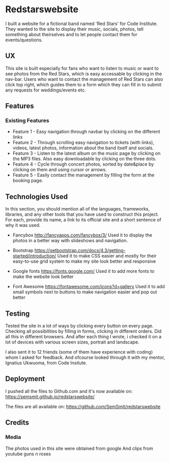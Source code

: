 # Redstarswebsite
I built a website for a fictional band named 'Red Stars' for Code Institute.
They wanted to the site to display their music, socials, photos, tell something about theirselves
and to let people contact them for events/questions.


## UX
This site is built especially for fans who want to listen to music or want to see photos from the Red Stars, 
which is easy accessable by clicking in the nav-bar.
Users who want to contact the management of Red Stars can also click top right, which guides them
to a form which they can fill in to submit any requests  for weddings/events etc.

## Features


### Existing Features
- Feature 1 - Easy navigation through navbar by clicking on the different links
- Feature 2 - Through scrolling easy navigation to tickets (with links), videos, latest photos, information about the band itself and socials.
- Feature 3 - Listen to the latest album on the music page by clicking on the MP3 files. Also easy downloadable by clicking on the three dots.
- Feature 4 - Cycle through concert photos, sorted by date&place by clicking on them and using cursor or arrows.
- Feature 5 - Easily contact the management by filling the form at the booking page.


## Technologies Used
In this section, you should mention all of the languages, frameworks, libraries, and any other tools that you have used to construct this project. For each, provide its name, a link to its official site and a short sentence of why it was used.

- Fancybox
http://fancyapps.com/fancybox/3/
Used it to display the photos in a better way with slideshows and navigation.

- Bootstrap
https://getbootstrap.com/docs/4.3/getting-started/introduction/
Used it to make CSS easier and mostly for their easy-to-use grid system to make my site look better and responsive

- Google fonts
https://fonts.google.com/
Used it to add more fonts to make the website look better

- Font Awesome
https://fontawesome.com/icons?d=gallery
Used it to add small symbols next to buttons to make navigation easier and pop out better


## Testing

Tested the site in a lot of ways by clicking every button on every page. 
Checking all possibilities by filling in forms, clicking in different orders.
Did all this in different browsers.
And after each thing I wrote, i checked it on a lot of devices with various screen sizes, portrait and landscape.

I also sent it to 12 friends (some of them have experience with coding) whom I asked for feedback.
And ofcourse looked through it with my mentor, Ignatius Ukwuoma, from Code Insitute.

## Deployment
I pushed all the files to Github.com and it's now available on:
https://semsmit.github.io/redstarswebsite/

The files are all available on:
https://github.com/SemSmit/redstarswebsite

## Credits

### Media
The photos used in this site were obtained from google
And clips from youtube guns n roses